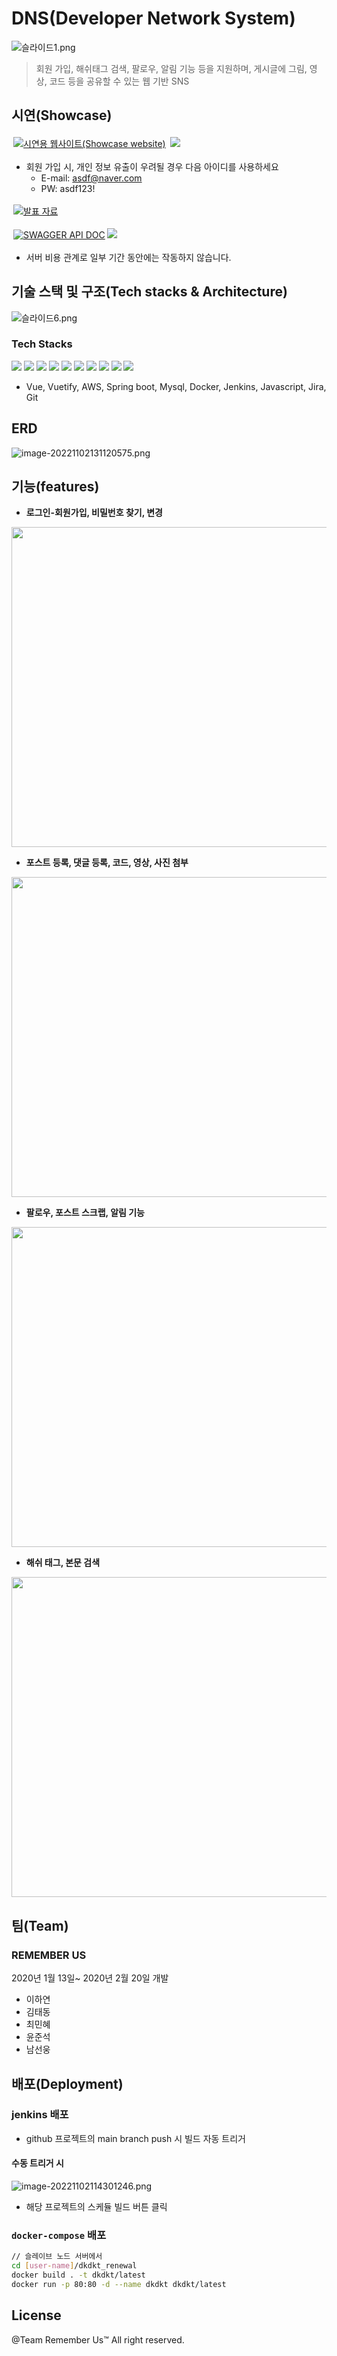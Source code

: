 # DNS(Developer Network System)

![슬라이드1.png](assets/슬라이드1.png)

> 회원 가입, 해쉬태그 검색, 팔로우, 알림 기능 등을 지원하며, 게시글에 그림, 영상, 코드 등을 공유할 수 있는 웹 기반 SNS

## 시연(Showcase)

<a class="badge-anchor"  target="_blank" rel="noopener noreferrer" href="http://ec2-54-180-98-152.ap-northeast-2.compute.amazonaws.com/"><img style="margin: 3px;" class="badge" title="시연용 웹사이트(Showcase website)" src="https://img.shields.io/badge/시연용 웹사이트(Showcase website)-skyblue?style=for-the-badge&logo=googlechrome"></a> <img src="https://badgen.net/badge/status/pending/orange" >

- 회원 가입 시, 개인 정보 유출이 우려될 경우 다음 아이디를 사용하세요
	- E-mail: asdf@naver.com
	- PW: asdf123!

<a class="badge-anchor" target="_blank" rel="noopener noreferrer" href="https://docs.google.com/presentation/d/1ATPpyd-QxKbGKslnmjN56FQJNkG6qhc7VcyjozlnZ6I/edit?usp=sharing"><img style="margin: 3px;" class="badge" title="발표 자료" src="https://img.shields.io/badge/발표 자료(PPT)-orange?style=for-the-badge&logo=Microsoft PowerPoint"></a>

<a class="badge-anchor"  target="_blank" rel="noopener noreferrer" href="http://ec2-54-180-98-152.ap-northeast-2.compute.amazonaws.com:8000/swagger-ui.html"><img style="margin: 3px;" class="badge" title="SWAGGER API DOC" src="https://img.shields.io/badge/SWAGGER API DOC-darkgreen?style=for-the-badge&logo=swagger"></a><img src="https://badgen.net/badge/status/success/green">

- 서버 비용 관계로 일부 기간 동안에는 작동하지 않습니다.

## 기술 스택 및 구조(Tech stacks & Architecture)

![슬라이드6.png](assets/슬라이드6.png)
### Tech Stacks
<img src="assets/javascript.svg">  <img src="assets/vue.svg">  <img src="assets/vuetify.svg">  <img src="assets/spring_boot.svg">  <img src="assets/mysql.svg">  <img src="assets/jira.svg">  <img src="assets/jenkins.svg">  <img src="assets/docker.svg">  <img src="assets/git.svg">  <img src="assets/aws.svg">
- Vue, Vuetify, AWS, Spring boot, Mysql, Docker, Jenkins, Javascript, Jira, Git
## ERD
![image-20221102131120575.png](assets/image-20221102131120575.png)

## 기능(features)

- **로그인-회원가입, 비밀번호 찾기, 변경**

<img src="assets/image-20221102155927579.png" width="512px" height="auto">

- **포스트 등록, 댓글 등록, 코드, 영상, 사진 첨부**

<img src="assets/image-20221102155824635.png" width="512px" height="auto">

- **팔로우, 포스트 스크랩, 알림 기능**

<img src="assets/image-20221102155755141.png" width="512px" height="auto">

- **해쉬 태그, 본문 검색**

<img src="assets/image-20221102155734607.png" width="512px" height="auto">


## 팀(Team)
### REMEMBER US
2020년 1월 13일~ 2020년 2월 20일 개발
- 이하연
- 김태동
- 최민혜
- 윤준석
- 남선웅

## 배포(Deployment)
### jenkins 배포
- github 프로젝트의 main branch push 시 빌드 자동 트리거
#### 수동 트리거 시
![image-20221102114301246.png](assets/image-20221102114301246.png)
- 해당 프로젝트의 스케듈 빌드 버튼 클릭
### `docker-compose` 배포
```bash
// 슬레이브 노드 서버에서
cd [user-name]/dkdkt_renewal
docker build . -t dkdkt/latest
docker run -p 80:80 -d --name dkdkt dkdkt/latest
```

## License
@Team Remember Us™ All right reserved.
